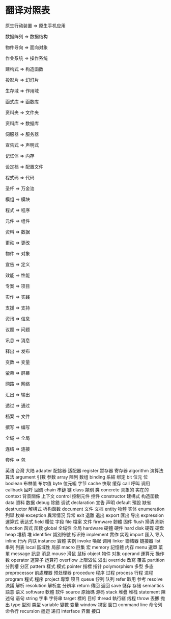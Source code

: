 # 翻译对照表

原生行动装置 => 原生手机应用

数据阵列 => 数据结构

物件导向 => 面向对象

作业系统 => 操作系统

建构式 => 构造函数

投影片 => 幻灯片

生存域 => 作用域

函式库 => 函数库

资料夹 => 文件夹

资料库 => 数据库

伺服器 => 服务器

宣告式 => 声明式

记忆体 => 内存

设定档 => 配置文件

程式码 => 代码

圣杯 => 万金油

模组 => 模块

程式 => 程序

元件 => 组件

资料 => 数据

更动 => 更改

物件 => 对象

宣告 => 定义

效能 => 性能

专案 => 项目

实作 => 实践

支援 => 支持

资讯 => 信息

议题 => 问题

讯息 => 消息

释出 => 发布

变数 => 变量

萤幕 => 屏幕

网路 => 网络

汇出 => 输出

透过 => 通过

档案 => 文件

撰写 => 编写

全域 => 全局

连结 => 连接

套件 => 包

英语    台灣    大陆
adapter    配接器    适配器
register    暂存器    寄存器
algorithm    演算法    算法
argument    引數    参数
array    陣列    数组
binding    系結    绑定
bit    位元    位
boolean    布林值    布尔值
byte    位元組    字节
cache    快取    缓存
call    呼叫    调用
callback    回呼    回调
chain    串鏈    链
class    類別    类
concrete    具象的    实在的
context    背景關係    上下文
control    控制元件    控件
constructor    建構式    构造函数
data    資料    数据
debug    除錯    调试
declaration    宣告    声明
default    預設    缺省
destructor    解構式    析构函数
document    文件    文档
entity    物體    实体
enumeration    列舉    枚举
exception    異常情況    异常
exit    退離    退出
export    匯出    导出
expression    運算式    表达式
field    欄位    字段
file    檔案    文件
firmware    韌體    固件
flush    掃清    刷新
function    函式    函数
global    全域性    全局
hardware    硬體    硬件
hard disk    硬碟    硬盘
heap    堆積    堆
identifier    識別符號    标识符
implement    實作    实现
import    匯入    导入
inline    行內    内联
instance    實體    实例
invoke    喚起    调用
linker    聯結器    链接器
list    串列    列表
local    區域性    局部
macro    巨集    宏
memory    記憶體    内存
menu    選單    菜單
message    訊息    消息
mouse    滑鼠    鼠标
object    物件    对象
operand    運算元    操作数
operator    運算子    运算符
overflow    上限溢位    溢出
override    改寫    覆盖
partition    分割槽    分区
pattern    樣式    模式
pointer    指標    指针
polymorphism    多型    多态
preprocessor    前處理器    预处理器
procedure    程序    过程
process    行程    进程
program    程式    程序
project    專案    项目
queue    佇列    队列
refer    取用    参考
resolve    決議    解析
resolution    解析度    分辨率
return    傳回    返回
save    儲存    存储
semantics    語意    语义
software    軟體    软件
source    原始碼    源码
stack    堆疊    堆栈
statement    陳述句    语句
string    字串    字符串
target    標的    目标
thread    執行緒    线程
throw    丟擲    抛出
type    型別    类型
variable    變數    变量
window    視窗    窗口
command line    命令列    命令行
recursion    遞迴    递归
interface    界面    接口
